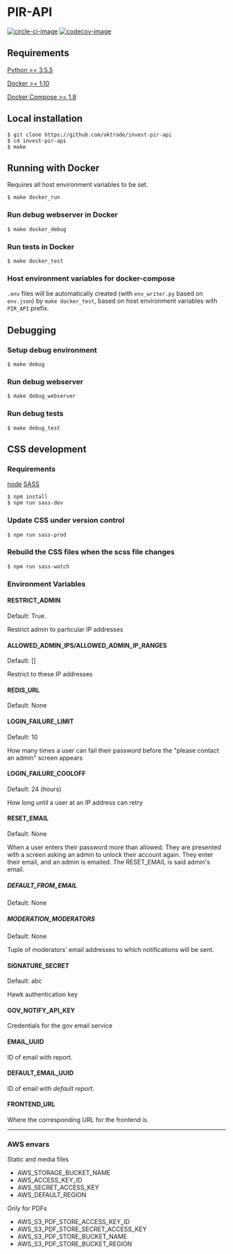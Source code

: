 # PIR-API

[![circle-ci-image]][circle-ci]
[![codecov-image]][codecov]

## Requirements

[Python >= 3.5.5](https://www.python.org/downloads/release/python-360/)

[Docker >= 1.10](https://docs.docker.com/engine/installation/)

[Docker Compose >= 1.8](https://docs.docker.com/compose/install/)


## Local installation

    $ git clone https://github.com/uktrade/invest-pir-api
    $ cd invest-pir-api
    $ make

## Running with Docker
Requires all host environment variables to be set.

    $ make docker_run

### Run debug webserver in Docker

    $ make docker_debug

### Run tests in Docker

    $ make docker_test

### Host environment variables for docker-compose
``.env`` files will be automatically created (with ``env_writer.py`` based on ``env.json``) by ``make docker_test``, based on host environment variables with ``PIR_API`` prefix.

## Debugging

### Setup debug environment

    $ make debug

### Run debug webserver

    $ make debug_webserver

### Run debug tests

    $ make debug_test

## CSS development

### Requirements
[node](https://nodejs.org/en/download/)
[SASS](http://sass-lang.com/)

	$ npm install
	$ npm run sass-dev

### Update CSS under version control

	$ npm run sass-prod

### Rebuild the CSS files when the scss file changes

	$ npm run sass-watch


[circle-ci-image]: https://circleci.com/gh/uktrade/invest-pir-api/tree/master.svg?style=svg
[circle-ci]: https://circleci.com/gh/uktrade/invest-pir-api/tree/master

[codecov-image]: https://codecov.io/gh/uktrade/invest-pir-api/branch/master/graph/badge.svg
[codecov]: https://codecov.io/gh/uktrade/invest-pir-api


### Environment Variables

#### RESTRICT_ADMIN 

Default: True.

Restrict admin to particular IP addresses


#### ALLOWED_ADMIN_IPS/ALLOWED_ADMIN_IP_RANGES

Default: []

Restrict to these IP addresses

#### REDIS_URL

Default: None

#### LOGIN_FAILURE_LIMIT

Default: 10 

How many times a user can fail their password before the "please contact
an admin" screen appears

#### LOGIN_FAILURE_COOLOFF

Default: 24 (hours)

How long until a user at an IP address can retry

#### RESET_EMAIL

Default: None

When a user enters their password more than allowed. They are presented with a
screen asking an admin to unlock their account again. They enter their email,
and an admin is emailed. The RESET_EMAIL is said admin's email.


##### DEFAULT_FROM_EMAIL

Default: None


##### MODERATION_MODERATORS

Default: None

Tuple of moderators’ email addresses to which notifications will be sent.


#### SIGNATURE_SECRET

Default: abc

Hawk authentication key

#### GOV_NOTIFY_API_KEY

Credentials for the gov email service

#### EMAIL_UUID

ID of email with report.

#### DEFAULT_EMAIL_UUID

ID of email with *default report*.


#### FRONTEND_URL

Where the corresponding URL for the frontend is.

----

### AWS envars

Static and media files

 - AWS_STORAGE_BUCKET_NAME
 - AWS_ACCESS_KEY_ID
 - AWS_SECRET_ACCESS_KEY
 - AWS_DEFAULT_REGION

Only for PDFs

  - AWS_S3_PDF_STORE_ACCESS_KEY_ID
  - AWS_S3_PDF_STORE_SECRET_ACCESS_KEY
  - AWS_S3_PDF_STORE_BUCKET_NAME
  - AWS_S3_PDF_STORE_BUCKET_REGION
